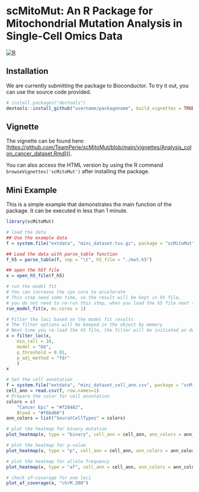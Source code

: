 # scMitoMut: An R Package for Mitochondrial Mutation Analysis in Single-Cell Omics Data

[![R](https://github.com/wenjie1991/scMitoMut/actions/workflows/r.yml/badge.svg)](https://github.com/wenjie1991/scMitoMut/actions/workflows/r.yml)

## Installation

We are currently submitting the package to Bioconductor. To try it out, you can use the source code provided.

```r
# install.packages("devtools")
devtools::install_github("username/packagename", build_vignettes = TRUE)
```

## Vignette

The vignette can be found here: [https://github.com/TeamPerie/scMitoMut/blob/main/vignettes/Analysis_colon_cancer_dataset.Rmd]().

You can also access the HTML version by using the R command `browseVignettes('scMitoMut')` after installing the package.


## Mini Example

This is a simple example that demonstrates the main function of the package. It can be executed in less than 1 minute.

```r
library(scMitoMut)

# load the data
## Use the example data
f = system.file("extdata", "mini_dataset.tsv.gz", package = "scMitoMut")

## Load the data with parse_table function
f_h5 = parse_table(f, sep = "\t", h5_file = "./mut.h5")

## open the h5f file
x = open_h5_file(f_h5)

# run the model fit
# You can increase the cpu core to accelerate
# This step need some time, so the result will be kept in h5 file,
# you do not need to re-run this step, when you load the h5 file next time.
run_model_fit(x, mc.cores = 1)

# Filter the loci based on the model fit results
# The filter options will be keeped in the object by memory
# Next time you re-load the h5 file, the filter will be initiated as default
x = filter_loc(x, 
    min_cell = 10, 
    model = "bb", 
    p_threshold = 0.01, 
    p_adj_method = "fdr"
    )
x

# Set the cell annotation
f = system.file("extdata", "mini_dataset_cell_ann.csv", package = "scMitoMut")
cell_ann = read.csv(f, row.names=1)
# Prepare the color for cell annotation
colors = c(
    "Cancer Epi" = "#f28482",
    Blood = "#f6bd60")
ann_colors = list("SeuratCellTypes" = colors)

# plot the heatmap for binary mutation
plot_heatmap(x, type = "binary", cell_ann = cell_ann, ann_colors = ann_colors, percent_interp = 0.2)

# plot the heatmap for p-value
plot_heatmap(x, type = "p", cell_ann = cell_ann, ann_colors = ann_colors, percent_interp = 0.2)

# plot the heatmap for allele frequency
plot_heatmap(x, type = "af", cell_ann = cell_ann, ann_colors = ann_colors, percent_interp = 0.2)

# check af~coverage for one loci
plot_af_coverage(x, "chrM.200")
```



